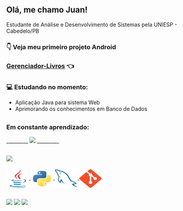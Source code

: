 ## Olá, me chamo Juan!
Estudante de Análise e Desenvolvimento de Sistemas pela UNIESP - Cabedelo/PB
### 👇 Veja meu primeiro projeto Android

### [Gerenciador-Livros](https://github.com/JuanCassio17/gerenciador-livros) 👈

##

### 💻 Estudando no momento:
* Aplicação Java para sistema Web
* Aprimorando os conhecimentos em Banco de Dados

##

### Em constante aprendizado:
_________ <img src="https://img.icons8.com/color/80/000000/linux--v2.png"/> _________

##

 <div>
  <a href="https://github.com/juancassioo">
  <img height="160em" src="https://github-readme-stats.vercel.app/api?username=juancassioo&show_icons=true&theme=dracula&include_all_commits=true&count_private=true"/>
</div>
 
  <div style="display: inline_block"><br>
  <img align="center" alt="Juan-Java" height="50" width="60" src="https://raw.githubusercontent.com/devicons/devicon/master/icons/java/java-original.svg">
  <img align="center" alt="Juan-Python" height="50" width="60" src="https://raw.githubusercontent.com/devicons/devicon/master/icons/python/python-original.svg">
  <img align="center" alt="Juan-Mysql" height="50" width="60" src="https://raw.githubusercontent.com/devicons/devicon/master/icons/mysql/mysql-original.svg">
  <img align="center" alt="Juan-Git" height="50" width="60" src="https://raw.githubusercontent.com/devicons/devicon/master/icons/git/git-original.svg">
</div>
  
  ##

  
</a> 
  <a href="https://www.linkedin.com/in/juancassiomarques/" target="_blank"><img src="https://img.shields.io/badge/-LinkedIn-%230077B5?style=for-the-badge&logo=linkedin&logoColor=black" target="_blank"></a> 
  <a href="mailto:juancassiomarques@gmail.com"><img src="https://img.shields.io/badge/-Gmail-%23333?style=for-the-badge&logo=gmail&logoColor=white" target="_blank"></a>
  <a href="https://instagram.com/juancassioo" target="_blank"><img src="https://img.shields.io/badge/-Instagram-%23E4480F?style=for-the-badge&logo=instagram&logoColor=black" target="_blank"></a>
 

